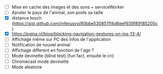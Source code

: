 
- [ ] Mise en cache des images et des sons + serviceWorker
- [ ] Ajouter le pays de l'animal, son poids sa taille
- [x] distance touch (https://gist.github.com/inferusvv/80bbe5308511f4d6eef939f89185205c)
- [x] https://pqina.nl/blog/blocking-navigation-gestures-on-ios-13-4/
- [ ] Affichage même sur PC des infos de l'application 
- [ ] Notification de nouvel animal
- [ ] Affichage different en fonction de l'age ?
- [ ] Mode devinette (blind test) (fun fact, ensuite le cri)
- [ ] Chromecast mode devinette
- [ ] Mode aléatoire
